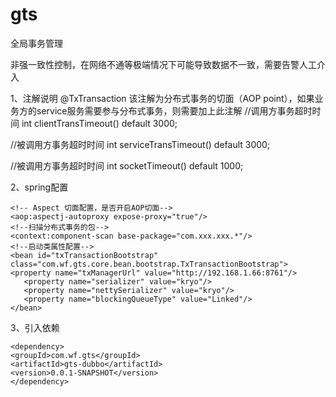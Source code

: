 # gts
全局事务管理





非强一致性控制，在网络不通等极端情况下可能导致数据不一致，需要告警人工介入
 
1、注解说明
@TxTransaction  该注解为分布式事务的切面（AOP point），如果业务方的service服务需要参与分布式事务，则需要加上此注解
//调用方事务超时时间
int clientTransTimeout() default 3000;

//被调用方事务超时时间
int serviceTransTimeout() default 3000;

//被调用方事务超时时间
int socketTimeout() default 1000;
 
 
2、spring配置
 
    <!-- Aspect 切面配置，是否开启AOP切面-->
    <aop:aspectj-autoproxy expose-proxy="true"/>
    <!--扫描分布式事务的包-->
    <context:component-scan base-package="com.xxx.xxx.*"/>
    <!--启动类属性配置-->
    <bean id="txTransactionBootstrap" class="com.wf.gts.core.bean.bootstrap.TxTransactionBootstrap">
    <property name="txManagerUrl" value="http://192.168.1.66:8761"/>
       <property name="serializer" value="kryo"/>
       <property name="nettySerializer" value="kryo"/>
       <property name="blockingQueueType" value="Linked"/>
    </bean>

 
3、引入依赖

    <dependency>
    <groupId>com.wf.gts</groupId>
    <artifactId>gts-dubbo</artifactId>
    <version>0.0.1-SNAPSHOT</version>
    </dependency>
